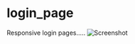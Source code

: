 # login_page
Responsive login pages.....
![Screenshot](https://user-images.githubusercontent.com/57371291/118239338-4126aa80-b4b7-11eb-9d45-37dfc260d3c0.png)
